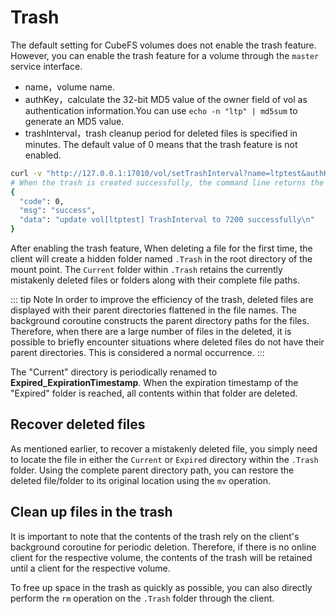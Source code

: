 # Trash

The default setting for CubeFS volumes does not enable the trash feature. However, you can enable the trash feature for a volume through the `master` service interface.
- name，volume name.
- authKey，calculate the 32-bit MD5 value of the owner field of vol as authentication information.You can use `echo -n "ltp" | md5sum` to generate an MD5 value.
- trashInterval，trash cleanup period for deleted files is specified in minutes. The default value of 0 means that the trash feature is not enabled.
``` bash
curl -v "http://127.0.0.1:17010/vol/setTrashInterval?name=ltptest&authKey=md5(owner)&trashInterval=7200" | jq .
# When the trash is created successfully, the command line returns the following information
{
  "code": 0,
  "msg": "success",
  "data": "update vol[ltptest] TrashInterval to 7200 successfully\n"
}
```
After enabling the trash feature, When deleting a file for the first time, the client will create a hidden folder named `.Trash` in the root directory of the mount point. The `Current` folder within `.Trash` retains the currently mistakenly deleted files or folders along with their complete file paths.

::: tip Note
In order to improve the efficiency of the trash, deleted files are displayed with their parent directories flattened in the file names. The background coroutine constructs the parent directory paths for the files. Therefore, when there are a large number of files in the deleted, it is possible to briefly encounter situations where deleted files do not have their parent directories. This is considered a normal occurrence.
:::

The "Current" directory is periodically renamed to **Expired_ExpirationTimestamp**. When the expiration timestamp of the "Expired" folder is reached, all contents within that folder are deleted.

## Recover deleted files

As mentioned earlier, to recover a mistakenly deleted file, you simply need to locate the file in either the `Current` or `Expired` directory within the `.Trash` folder. Using the complete parent directory path, you can restore the deleted file/folder to its original location using the `mv` operation.

## Clean up files in the trash

It is important to note that the contents of the trash rely on the client's background coroutine for periodic deletion. Therefore, if there is no online client for the respective volume, the contents of the trash will be retained until a client for the respective volume.

To free up space in the trash as quickly as possible, you can also directly perform the `rm` operation on the `.Trash` folder through the client.